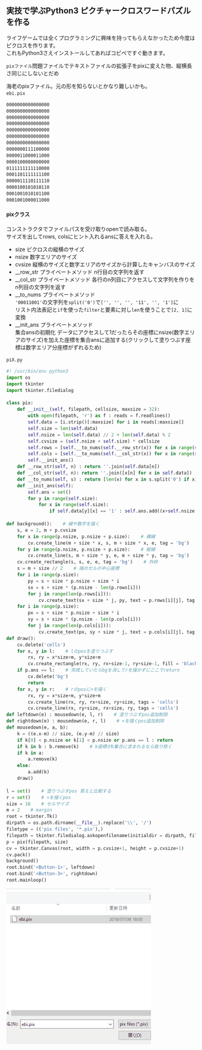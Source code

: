 ## 実技で学ぶPython3 ピクチャークロスワードパズルを作る

ライフゲームでは全くプログラミングに興味を持ってもらえなかったため今度はピクロスを作ります。  
これもPython3さえインストールしてあればコピペですぐ動きます。  


```pixファイル```問題ファイルでテキストファイルの拡張子をpixに変えた物、縦横長さ同じにしないとだめ  

海老のpixファイル。元の形を知らないとかなり難しいかも。  
```ebi.pix```
```txt
0000000000000000
0000000000000000
0000000000000000
0000000000000000
0000000000000000
0000000000000000
0000000000000000
0000000111100000
0000011000011000
0000100000000000
0111111111110000
0001101111111100
0000011110111110
0000100101010110
0001001010101100
0001001000011000
```

#### pixクラス  
コンストラクタでファイルパスを受け取りopenで読み取る。  
サイズを出してrows, colsにヒント入れるansに答えを入れる。  
- size ピクロスの縦横のサイズ
- nsize 数字エリアのサイズ
- cvsize 縦横のサイズと数字エリアのサイズから計算したキャンバスのサイズ
- __row_str プライベートメソッド n行目の文字列を返す  
- __col_str プライベートメソッド 各行のn列目にアクセスして文字列を作りをn列目の文字列を返す  
- __to_nums プライベートメソッド   
```'00011001'```の文字列を```split('0')```で```['', '', '', '11', '', '1']```に  
リスト内法表記と```if```を使った```filter```と要素に対し```len```を使うことで```[2, 1]```に変換  
- __init_ans プライベートメソッド  
集合ansの初期化 データにアクセスして1だったらその座標にnsize(数字エリアのサイズ)を加えた座標を集合ansに追加する(クリックして塗りつぶす座標は数字エリア分座標がずれるため)  


```piX.py```
```py
#! /usr/bin/env python3
import os
import tkinter
import tkinter.filedialog

class pix:
    def __init__(self, filepath, cellsize, maxsize = 32):
        with open(filepath, 'r') as f : reads = f.readlines()
        self.data = [i.strip()[:maxsize] for i in reads[:maxsize]]
        self.size = len(self.data)
        self.nsize = len(self.data) // 2 + len(self.data) % 2
        self.cvsize = (self.nsize + self.size) * cellsize
        self.rows = [self.__to_nums(self.__row_str(x)) for x in range(self.size)]
        self.cols = [self.__to_nums(self.__col_str(x)) for x in range(self.size)]
        self.__init_ans()
    def __row_str(self, n) : return ''.join(self.data[n])
    def __col_str(self, n): return ''.join([x[n] for x in self.data])
    def __to_nums(self, s) : return [len(x) for x in s.split('0') if x]
    def __init_ans(self):
        self.ans = set()
        for y in range(self.size):
            for x in range(self.size):
                if self.data[y][x] == '1' : self.ans.add((x+self.nsize, y+self.nsize))

def background():    # 線や数字を描く
    s, e = 2, m + p.cvsize
    for x in range(p.nsize, p.nsize + p.size):    # 横線
        cv.create_line(m + size * x, s, m + size * x, e, tag = 'bg')
    for y in range(p.nsize, p.nsize + p.size):    # 縦線
        cv.create_line(s, m + size * y, e, m + size * y, tag = 'bg')
    cv.create_rectangle(s, s, e, e, tag = 'bg')    # 外枠
    s = m + size // 2    # 端のセルの中心座標
    for i in range(p.size):
        py = s + size * p.nsize + size * i
        sx = s + size * (p.nsize - len(p.rows[i]))
        for j in range(len(p.rows[i])):
            cv.create_text(sx + size * j, py, text = p.rows[i][j], tag = 'bg')
    for i in range(p.size):
        px = s + size * p.nsize + size * i
        sy = s + size * (p.nsize - len(p.cols[i]))
        for j in range(len(p.cols[i])):
            cv.create_text(px, sy + size * j, text = p.cols[i][j], tag = 'bg')
def draw():
    cv.delete('cells')
    for x, y in l:    # lのposを塗りつぶす
        rx, ry = x*size+m, y*size+m
        cv.create_rectangle(rx, ry, rx+size-1, ry+size-1, fill = 'black', tags = 'cells')
    if p.ans == l:    # 完成していたらbgを消してrを描かずにここでreturn
        cv.delete('bg')
        return
    for x, y in r:    # rのposに×を描く
        rx, ry = x*size+m, y*size+m
        cv.create_line(rx, ry, rx+size, ry+size, tags = 'cells')
        cv.create_line(rx, ry+size, rx+size, ry, tags = 'cells')
def leftdown(e) : mousedown(e, l, r)    # 塗りつぶすpos追加削除
def rightdown(e) : mousedown(e, r, l)    # ×を描くpos追加削除
def mousedown(e, a, b):
    k = ((e.x-m) // size, (e.y-m) // size)
    if k[0] < p.nsize or k[1] < p.nsize or p.ans == l : return
    if k in b : b.remove(k)    # k座標がb集合に含まれるなら取り除く
    if k in a:
        a.remove(k)
    else:
        a.add(k)
    draw()

l = set()    # 塗りつぶすpos 答えと比較する
r = set()    # ×を描くpos
size = 16    # セルサイズ
m = 2    # margin
root = tkinter.Tk()
dirpath = os.path.dirname(__file__).replace('\\', '/')
filetype = (('pix files', '*.pix'),)
filepath = tkinter.filedialog.askopenfilename(initialdir = dirpath, filetypes = filetype)
p = pix(filepath, size)
cv = tkinter.Canvas(root, width = p.cvsize+1, height = p.cvsize+1)
cv.pack()
background()
root.bind('<Button-1>', leftdown)
root.bind('<Button-3>', rightdown)
root.mainloop()
```


![Gif](https://raw.githubusercontent.com/ebi-cp/docs/master/ebi-programming-magazine/20/pix.gif)